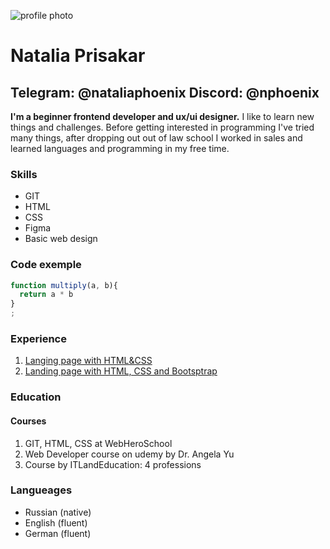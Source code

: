 ![profile photo](/rsschool-cv/nataliaphoenix.jpg)
# Natalia Prisakar
## Telegram: @nataliaphoenix Discord: @nphoenix
__I'm a beginner frontend developer and ux/ui designer.__
I like to learn new things and challenges.
Before getting interested in programming I've tried many things, after dropping out out of law school
I worked in sales and learned languages and programming in my free time.
### Skills
* GIT 
* HTML
* CSS
* Figma
* Basic web design

### Code exemple

```javascript
function multiply(a, b){
  return a * b
}
;
```

### Experience

1. [Langing page with HTML&CSS](https://github.com/WebHeroSchool/final_whs_np)
2. [Landing page with HTML, CSS and Bootsptrap](https://github.com/nataliaphoenix/tindog_petproject)

### Education
#### Courses
1. GIT, HTML, CSS at WebHeroSchool
2. Web Developer course on udemy by Dr. Angela Yu
3. Course by ITLandEducation: 4 professions

### Langueages
* Russian (native)
* English (fluent)
* German (fluent)
